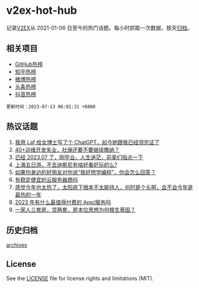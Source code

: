 # v2ex-hot-hub

 记录[V2EX](https://www.v2ex.com/)从 2021-01-06 日至今的热门话题。每小时抓取一次数据，按天[归档](archives)。
 
 ## 相关项目

- [GitHub热榜](https://github.com/it985/github-hot-hub)
- [知乎热榜](https://github.com/it985/zhihu-hot-hub)
- [微博热榜](https://github.com/it985/weibo-hot-hub)
- [头条热榜](https://github.com/it985/toutiao-hot-hub)
- [抖音热榜](https://github.com/it985/douyin-hot-hub)


 `更新时间：2023-07-13 06:01:31 +0800`

## 热议话题

1. [我用 Laf 给女博士写了个 ChatGPT，如今她跟我已经领完证了](https://www.v2ex.com/t/956180)
1. [40+运维开发失业，社保还要不要继续缴纳？](https://www.v2ex.com/t/956023)
1. [已经 2023.07 了，刚毕业，人生迷茫，前辈们指点一下](https://www.v2ex.com/t/956020)
1. [上海五日游，不去迪斯尼有啥好看好玩的么?](https://www.v2ex.com/t/956025)
1. [如果你身边的好朋友对你说“我好想学编程”，你会怎么回答？](https://www.v2ex.com/t/956092)
1. [有稳定便宜的云服务器商吗](https://www.v2ex.com/t/956033)
1. [感觉今年也太热了，太阳底下根本不太能待人，何时是个头啊，会不会今年是最热的一年](https://www.v2ex.com/t/956042)
1. [2023 年有什么最值得付费的 App/服务吗](https://www.v2ex.com/t/956044)
1. [一家人三套房，贷两套，房本位思想为何根生蒂固？](https://www.v2ex.com/t/956122)

## 历史归档

[archives](archives)

## License

See the [LICENSE](LICENSE) file for license rights and limitations (MIT).
